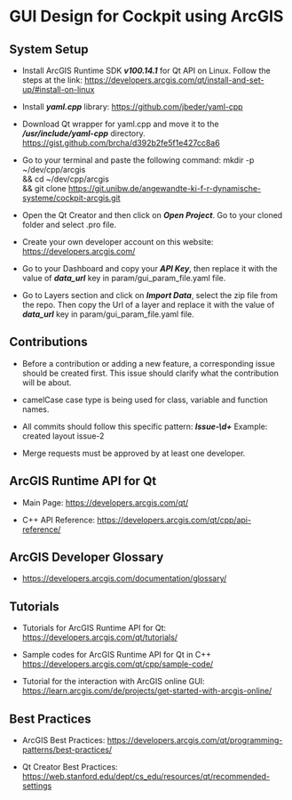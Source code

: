 # GUI Design for Cockpit using ArcGIS

## System Setup

* Install ArcGIS Runtime SDK __*v100.14.1*__ for Qt API on Linux. Follow the steps at the link:
  https://developers.arcgis.com/qt/install-and-set-up/#install-on-linux

* Install __*yaml.cpp*__ library:
  https://github.com/jbeder/yaml-cpp

* Download Qt wrapper for yaml.cpp and move it to the __*/usr/include/yaml-cpp*__ directory.
  https://gist.github.com/brcha/d392b2fe5f1e427cc8a6

* Go to your terminal and paste the following command:
  mkdir -p ~/dev/cpp/arcgis \
  && cd ~/dev/cpp/arcgis \
  && git clone https://git.unibw.de/angewandte-ki-f-r-dynamische-systeme/cockpit-arcgis.git

* Open the Qt Creator and then click on __*Open Project*__. Go to your cloned folder and select .pro file. 

* Create your own developer account on this website: 
  https://developers.arcgis.com/

* Go to your Dashboard and copy your __*API Key*__, then replace it with the value of __*data_url*__ key in param/gui_param_file.yaml file.

* Go to Layers section and click on __*Import Data*__, select the zip file from the repo. Then copy the Url of a layer and  replace it with the value of __*data_url*__ key in param/gui_param_file.yaml file.

## Contributions

* Before a contribution or adding a new feature, a corresponding issue should be created first. This issue should clarify what the contribution will be about.

* camelCase case type is being used for class, variable and function names.

* All commits should follow this specific pattern: __*Issue\-\d+*__
  Example: created layout issue-2

* Merge requests must be approved by at least one developer. 

## ArcGIS Runtime API for Qt

* Main Page:
https://developers.arcgis.com/qt/

* C++ API Reference:
https://developers.arcgis.com/qt/cpp/api-reference/

## ArcGIS Developer Glossary

* https://developers.arcgis.com/documentation/glossary/

## Tutorials

* Tutorials for ArcGIS Runtime API for Qt:
https://developers.arcgis.com/qt/tutorials/

* Sample codes for ArcGIS Runtime API for Qt in C++
https://developers.arcgis.com/qt/cpp/sample-code/

* Tutorial for the interaction with ArcGIS online GUI:
https://learn.arcgis.com/de/projects/get-started-with-arcgis-online/

## Best Practices

* ArcGIS Best Practices:
https://developers.arcgis.com/qt/programming-patterns/best-practices/

* Qt Creator Best Practices:
https://web.stanford.edu/dept/cs_edu/resources/qt/recommended-settings


